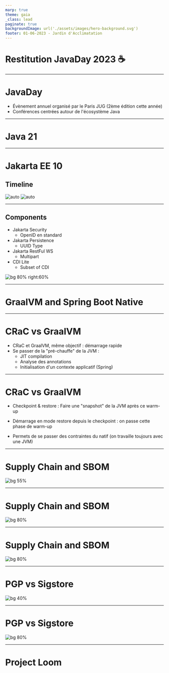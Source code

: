 ```yaml
---
marp: true
theme: gaia
_class: lead
paginate: true
backgroundImage: url('./assets/images/hero-background.svg')
footer: 01-06-2023 - Jardin d'Acclimatation
---
```

# Restitution JavaDay 2023 ☕

---
# JavaDay

- Évènement annuel organisé par le Paris JUG (2ème édition cette année)
- Conférences centrées autour de l'écosystème Java


---
# Java 21

---
# Jakarta EE 10

## Timeline

![auto](./assets/images/timeline_jakarta_1.png)
![auto](./assets/images/timeline_jakarta_2.png)


---
<!-- _footer: Jakarta EE 10 -->
## Components

* Jakarta Security
  - OpenID en standard
* Jakarta Persistence
  - UUID Type
* Jakarta RestFul WS
  - Multipart
* CDI Lite
  - Subset of CDI

![bg 80% right:60%](./assets/images/jakarta-ee-10.png)

<!-- 
Jakarta: Specifications, meaning that use these annotations as much as possible 

Core Profile: new minimal profile for microservices
-->
---
# GraalVM and Spring Boot Native


---
# CRaC vs GraalVM

- CRaC et GraalVM, même objectif : démarrage rapide
- Se passer de la "pré-chauffe" de la JVM :
    - JIT compilation
    - Analyse des annotations
    - Initialisation d'un contexte applicatif (Spring)


---
# CRaC vs GraalVM

- Checkpoint & restore : Faire une "snapshot" de la JVM après ce warm-up

- Démarrage en mode restore depuis le checkpoint : on passe cette phase de warm-up

- Permets de se passer des contraintes du natif (on travaille toujours avec une JVM)




---
# Supply Chain and SBOM

![bg 55%](./assets/images/sbom.webp)

<!-- cf. Blackduck, dependencyTrack, etc. -->
---
<!-- _footer: Supply Chain and SBOM -->
# Supply Chain and SBOM

![bg 80%](./assets/images/supply_chain.png)

---
<!-- _footer: Supply Chain and SBOM -->
# Supply Chain and SBOM

![bg 80%](./assets/images/supply_chain_digital.png)

<!-- Idée: faciliter la commercialisation, identification des defects, etc. -->
---
<!-- _footer: Supply Chain and SBOM -->
# PGP vs Sigstore

![bg 40%](./assets/images/pgp.png)

<!-- Echange de clé: chiant, contrainte: jamais perdre la clé privé -->
---
<!-- _footer: Supply Chain and SBOM -->
# PGP vs Sigstore

![bg 80%](./assets/images/sigstore.png)

<!-- Signature "sans clés"
Fulcio: certificat a durée de vie limitée: 10m
Rekor: stocke les certifs dans un transparency log

Encore des problématiques a résoudre: Qui croire? 
Et reste toujours un "probleme": checker les signatures! -->
---
# Project Loom
